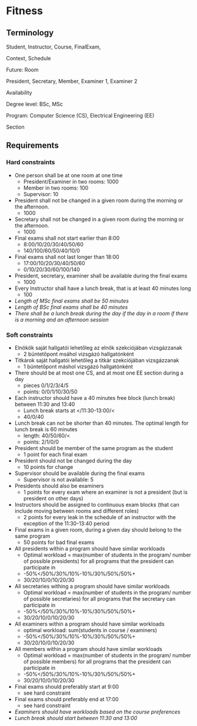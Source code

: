 
# Fitness

## Terminology

Student,
Instructor,
Course,
FinalExam,

Context,
Schedule

Future: Room

President,
Secretary,
Member,
Examiner 1,
Examiner 2

Availability

Degree level: BSc, MSc

Program: Computer Science (CS), Electrical Engineering (EE)

Section


## Requirements

### Hard constraints
- One person shall be at one room at one time
  - President/Examiner in two rooms: 1000
  - Member in two rooms: 100
  - Supervisor: 10
- President shall not be changed in a given room during the morning or the afternoon.
	- 1000
- Secretary shall not be changed in a given room during the morning or the afternoon.
	- 1000
- Final exams shall not start earlier than 8:00
  - 8:00/10/20/30/40/50/60
  - 140/100/60/50/40/10/0
- Final exams shall not last longer than 18:00
  - 17:00/10/20/30/40/50/60
  - 0/10/20/30/60/100/140
- President, secretary, examiner shall be available during the final exams
	- 1000
- Every Instructor shall have a lunch break, that is at least 40 minutes long
  - 100
- *Length of MSc final exams shall be 50 minutes*
- *Length of BSc final exams shall be 40 minutes*
- *There shall be a lunch break during the day if the day in a room if there is a morning and an afternoon session*

### Soft constraints
- Elnökök saját hallgatói lehetőleg az elnök szekciójában vizsgázzanak
  - 2 büntetőpont msáhol vizsgázó hallgatónként
- Titkárok saját hallgatói lehetőleg a titkár szekciójában vizsgázzanak
  - 1 büntetőpont máshol vizsgázó hallgatónként
- There should be at most one CS, and at most one EE section during a day
  - pieces 0/1/2/3/4/5
  - points: 0/0/1/10/30/50
- Each instructor should have a 40 minutes free block (lunch break) between 11:30 and 13:40
  - Lunch break starts at  </11:30-13:00/<
  - 40/0/40
- Lunch break can not be shorter than 40 minutes. The optimal length for lunch break is 60 minutes
  - length: 40/50/60/<
  - points: 2/1/0/0
- President should be member of the same program as the student
  - 1 point for each final exam
- President should not be changed during the day
  - 10 points for change
- Supervisor should be available during the final exams
  - Supervisor is not available: 5
- Presidents should also be examiners 
  - 1 points for every exam where an examiner is not a president (but is president on other days)
- Instructors should be assigned to continuous exam blocks (that can include moving between rooms and different roles)
  - 2 points for every leak in the schedule of an instructor with the exception of the 11:30-13:40 period
- Final exams in a given room, during a given day should belong to the same program
  - 50 points for bad final exams
- All presidents within a program should have similar workloads
  - Optimal workload = max(number of students in the program/ number of possible presidents) for all programs that the president can participate in
  - -50%</50%/30%/10%-10%/30%/50%/50%+
  - 30/20/10/0/10/20/30
- All secretaries withing a program should have similar workloads
  - Optimal workload = max(number of students in the program/ number of possible secretaries) for all programs that the secretary can participate in
  - -50%</50%/30%/10%-10%/30%/50%/50%+
  - 30/20/10/0/10/20/30
- All examiners within a program should have similar workloads
  - optimal workload: sum(students in course  / examiners)
  - -50%</50%/30%/10%-10%/30%/50%/50%+
  - 30/20/10/0/10/20/30
- All members within a program should have similar workloads
  - Optimal workload = max(number of students in the program/ number of possible members) for all programs that the president can participate in
  - -50%</50%/30%/10%-10%/30%/50%/50%+
  - 30/20/10/0/10/20/30
- Final exams should preferably start at 9:00
  - see hard constraint
- Final exams should preferably end at 17:00
  - see hard constraint
- *Examiners should have workloads based on the course preferences*
- *Lunch break should start between 11:30 and 13:00*




